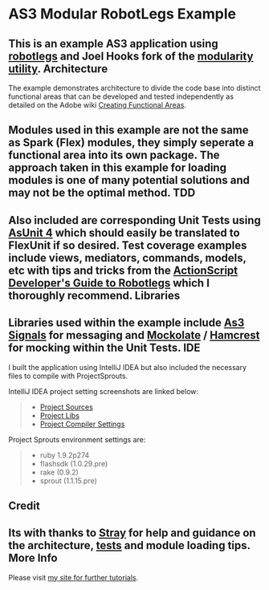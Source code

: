 AS3 Modular RobotLegs Example
=============================
This is an example AS3 application using [robotlegs][1] and Joel Hooks fork of the [modularity utility][2].
Architecture
------------
The example demonstrates architecture to divide the code base into distinct functional areas that can be developed
and tested independently as detailed on the Adobe wiki [Creating Functional Areas][7].

Modules used in this example are **not** the same as Spark (Flex) modules, they simply seperate a functional
area into its own package. The approach taken in this example for loading modules is one of many potential
solutions and may not be the optimal method.
TDD
---
Also included are corresponding Unit Tests using [AsUnit 4][0] which should easily be translated to FlexUnit if
so desired. Test coverage examples include views, mediators, commands, models, etc with tips and tricks from
the [ActionScript Developer's Guide to Robotlegs][10] which I thoroughly recommend.
Libraries
---------
Libraries used within the example include [As3 Signals][3] for messaging and [Mockolate][4] / [Hamcrest][5]
for mocking within the Unit Tests.
IDE
---
I built the application using IntelliJ IDEA but also included the necessary files to compile with ProjectSprouts.

IntelliJ IDEA project setting screenshots are linked below:

> * [Project Sources][screenshot0]
> * [Project Libs][screenshot1]
> * [Project Compiler Settings][screenshot2]

Project Sprouts environment settings are:

> * ruby 1.9.2p274
> * flashsdk (1.0.29.pre)
> * rake (0.9.2)
> * sprout (1.1.15.pre)

Credit
------
Its with thanks to [Stray][9] for help and guidance on the architecture, [tests][8] and module loading tips.
More Info
---------
Please visit [my site for further tutorials][6].

[0]: https://github.com/patternpark/asunit "AsUnit 4.2.3"
[1]: https://github.com/darscan/robotlegs-framework "RobotLegs 1.4.0"
[2]: https://github.com/joelhooks/robotlegs-utilities-Modular "RobotLegs Utilities Modular 0.5.3"
[3]: https://github.com/robertpenner/as3-signals "As3 Signals 0.8"
[4]: https://github.com/drewbourne/mockolate "Mockolate 0.11.0"
[5]: https://github.com/drewbourne/hamcrest-as3 "Hamcrest (AS3 Only) 1.1.3"
[6]: http://www.newtriks.com "newtriks.com"
[7]: http://opensource.adobe.com/wiki/display/cairngorm/Creating+Functional+Areas "Creating Functional Areas"
[8]: https://github.com/joelhooks/robotlegs-examples-OreillyBook/tree/master/mosaictool/test "Example RL testing techniques"
[9]: http://www.xxcoder.net "Stray"
[10]: http://oreilly.com/catalog/0636920021216 "ActionScript Developer's Guide to Robotlegs"

[screenshot0]: http://media.newtriks.com/images/examples/as3_modular_robotlegs/project_sources.png "Project Sources"
[screenshot1]: http://media.newtriks.com/images/examples/as3_modular_robotlegs/project_lib.png "Project Libs"
[screenshot2]: http://media.newtriks.com/images/examples/as3_modular_robotlegs/project_compiler_settings.png "Project Compiler Settings"